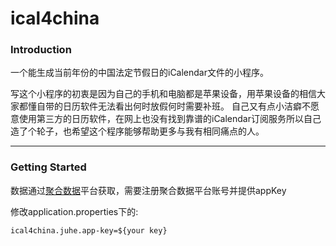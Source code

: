 # ical4china

### Introduction
一个能生成当前年份的中国法定节假日的iCalendar文件的小程序。

写这个小程序的初衷是因为自己的手机和电脑都是苹果设备，用苹果设备的相信大家都懂自带的日历软件无法看出何时放假何时需要补班。
自己又有点小洁癖不愿意使用第三方的日历软件，在网上也没有找到靠谱的iCalendar订阅服务所以自己造了个轮子，也希望这个程序能够帮助更多与我有相同痛点的人。

---
### Getting Started
数据通过[聚合数据](https://www.juhe.cn)平台获取，需要注册聚合数据平台账号并提供appKey

修改application.properties下的:

```
ical4china.juhe.app-key=${your key}
```